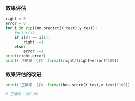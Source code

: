 
### 效果评估


```python 
right = 0
error = 0
for i in zip(knn.predict(X_test),y_test):
    #print(i)
    if i[0] == i[1]:
        right +=1
    else:
        error +=1
print(right,error)
print('正确率：{}%'.format(right/(right+error)*100))
```


### 效果评估的改进


```python 
print('正确率：{}%'.format(knn.score(X_test,y_test)*100))

# 正确率：100.0%
```


